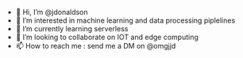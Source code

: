 - 👋 Hi, I’m @jdonaldson
- 👀 I’m interested in machine learning and data processing piplelines
- 🌱 I’m currently learning serverless
- 💞️ I’m looking to collaborate on IOT and edge computing
- 📫 How to reach me : send me a DM on @omgjjd

<!---
jdonaldson/jdonaldson is a ✨ special ✨ repository because its `README.md` (this file) appears on your GitHub profile.
You can click the Preview link to take a look at your changes.
--->

